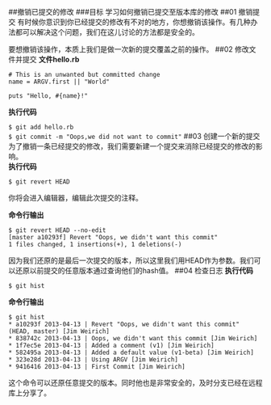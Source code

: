 ##撤销已提交的修改
###目标
学习如何撤销已提交至版本库的修改
##01 撤销提交
有时候你意识到你已经提交的修改有不对的地方，你想撤销该操作。有几种办法都可以解决这个问题，我们在这儿讨论的方法都是安全的。

要想撤销该操作，本质上我们是做一次新的提交覆盖之前的操作。
##02 修改文件并提交
**文件hello.rb**

	# This is an unwanted but committed change
	name = ARGV.first || "World"

	puts "Hello, #{name}!"
**执行代码**

`$ git add hello.rb`  
`$ git commit -m "Oops,we did not want to commit"`
##03 创建一个新的提交
为了撤销一条已经提交的修改，我们需要新建一个提交来消除已经提交的修改的影响。  
**执行代码**

`$ git revert HEAD`

你将会进入编辑器，编辑此次提交的注释。

**命令行输出**

	$ git revert HEAD --no-edit
	[master a10293f] Revert "Oops, we didn't want this commit"
 	1 files changed, 1 insertions(+), 1 deletions(-)
因为我们还原的是最后一次提交的版本，所以这里我们用HEAD作为参数。我们可以还原以前提交的任意版本通过查询他们的hash值。
##04 检查日志
**执行代码**

`$ git hist` 

**命令行输出**

	$ git hist
	* a10293f 2013-04-13 | Revert "Oops, we didn't want this commit" (HEAD, master) [Jim Weirich]
	* 838742c 2013-04-13 | Oops, we didn't want this commit [Jim Weirich]
	* 1f7ec5e 2013-04-13 | Added a comment (v1) [Jim Weirich]
	* 582495a 2013-04-13 | Added a default value (v1-beta) [Jim Weirich]
	* 323e28d 2013-04-13 | Using ARGV [Jim Weirich]
	* 9416416 2013-04-13 | First Commit [Jim Weirich]
这个命令可以还原任意提交的版本。同时他也是非常安全的，及时分支已经在远程库上分享了。

